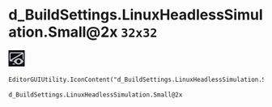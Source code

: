# d_BuildSettings.LinuxHeadlessSimulation.Small@2x `32x32`
<img src="/img/d_BuildSettings.LinuxHeadlessSimulation.Small@2x.png" width=32 height=32>

``` CSharp
EditorGUIUtility.IconContent("d_BuildSettings.LinuxHeadlessSimulation.Small@2x")
```
```
d_BuildSettings.LinuxHeadlessSimulation.Small@2x
```
